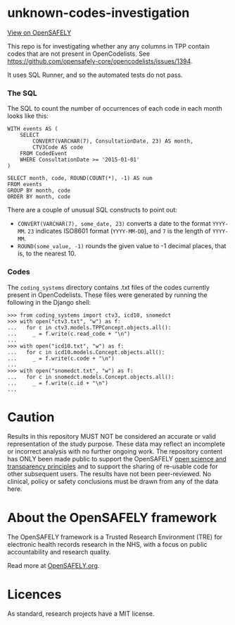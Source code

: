 # unknown-codes-investigation

[View on OpenSAFELY](https://jobs.opensafely.org/repos/https%3A%2F%2Fgithub.com%2Fopensafely%2Funknown-codes-investigation)

This repo is for investigating whether any any columns in TPP contain codes that are not present in OpenCodelists.
See https://github.com/opensafely-core/opencodelists/issues/1394.

It uses SQL Runner, and so the automated tests do not pass.

### The SQL

The SQL to count the number of occurrences of each code in each month looks like this:

    WITH events AS (
        SELECT
            CONVERT(VARCHAR(7), ConsultationDate, 23) AS month,
            CTV3Code AS code
        FROM CodedEvent
        WHERE ConsultationDate >= '2015-01-01'
    )

    SELECT month, code, ROUND(COUNT(*), -1) AS num
    FROM events
    GROUP BY month, code
    ORDER BY month, code

There are a couple of unusual SQL constructs to point out:

* `CONVERT(VARCHAR(7), some_date, 23)` converts a date to the format `YYYY-MM`.  `23` indicates ISO8601 format (`YYYY-MM-DD`), and `7` is the length of `YYYY-MM`.
* `ROUND(some_value, -1)` rounds the given value to -1 decimal places, that is, to the nearest 10.

### Codes

The `coding_systems` directory contains .txt files of the codes currently present in OpenCodelists.
These files were generated by running the following in the Django shell:

    >>> from coding_systems import ctv3, icd10, snomedct
    >>> with open("ctv3.txt", "w") as f:
    ...   for c in ctv3.models.TPPConcept.objects.all():
    ...     _ = f.write(c.read_code + "\n")
    ...
    >>> with open("icd10.txt", "w") as f:
    ...   for c in icd10.models.Concept.objects.all():
    ...     _ = f.write(c.code + "\n")
    ...
    >>> with open("snomedct.txt", "w") as f:
    ...   for c in snomedct.models.Concept.objects.all():
    ...     _ = f.write(c.id + "\n")
    ...


# Caution

Results in this repository MUST NOT be considered an accurate or valid representation of the study purpose. These data may reflect an incomplete or incorrect analysis with no further ongoing work.
The repository content has ONLY been made public to support the OpenSAFELY [open science and transparency principles](https://www.opensafely.org/about/#contributing-to-best-practice-around-open-science) and to support the sharing of re-usable code for other subsequent users.
The results have not been peer-reviewed.
No clinical, policy or safety conclusions must be drawn from any of the data here.

# About the OpenSAFELY framework

The OpenSAFELY framework is a Trusted Research Environment (TRE) for electronic
health records research in the NHS, with a focus on public accountability and
research quality.

Read more at [OpenSAFELY.org](https://opensafely.org).

# Licences
As standard, research projects have a MIT license. 

